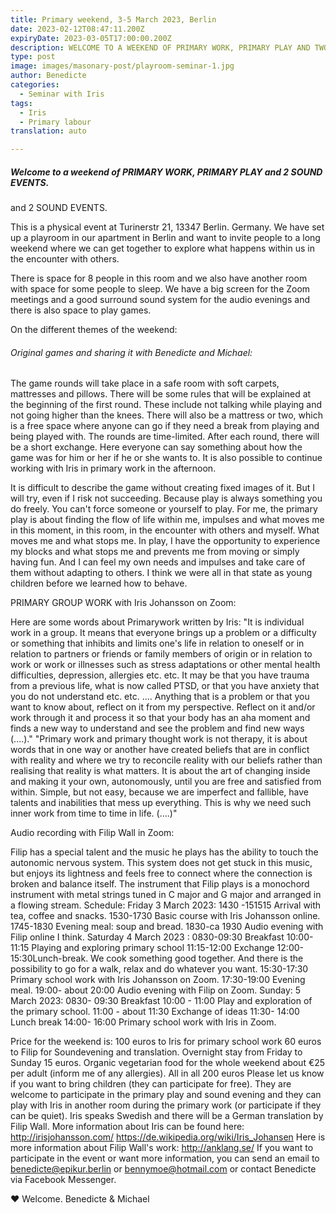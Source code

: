 ```yaml
---
title: Primary weekend, 3-5 March 2023, Berlin
date: 2023-02-12T08:47:11.200Z
expiryDate: 2023-03-05T17:00:00.200Z
description: WELCOME TO A WEEKEND OF PRIMARY WORK, PRIMARY PLAY AND TWO SOUND GIFTS.
type: post
image: images/masonary-post/playroom-seminar-1.jpg
author: Benedicte
categories:
  - Seminar with Iris
tags:
  - Iris
  - Primary labour
translation: auto

---
```


##### Welcome to a weekend of PRIMARY WORK, PRIMARY PLAY and 2 SOUND EVENTS.
and 2 SOUND EVENTS.

This is a physical event at Turinerstr 21, 13347 Berlin. Germany. We have set up a playroom in our apartment in Berlin and want to invite people to a long weekend where we can get together to explore what happens within us in the encounter with others.

There is space for 8 people in this room and we also have another room with space for some people to sleep.
We have a big screen for the Zoom meetings and a good surround sound system for the audio evenings and there is also space to play games.

On the different themes of the weekend:

###### Original games and sharing it with Benedicte and Michael:

The game rounds will take place in a safe room with soft carpets, mattresses and pillows.
There will be some rules that will be explained at the beginning of the first round. These include not talking while playing and not going higher than the knees. There will also be a mattress or two, which is a free space where anyone can go if they need a break from playing and being played with. The rounds are time-limited.
After each round, there will be a short exchange. Here everyone can say something about how the game was for him or her if he or she wants to. It is also possible to continue working with Iris in primary work in the afternoon.

It is difficult to describe the game without creating fixed images of it. But I will try, even if I risk not succeeding.
Because play is always something you do freely. You can't force someone or yourself to play.
For me, the primary play is about finding the flow of life within me, impulses and what moves me in this moment, in this room, in the encounter with others and myself. What moves me and what stops me.
In play, I have the opportunity to experience my blocks and what stops me and prevents me from moving or simply having fun. And I can feel my own needs and impulses and take care of them without adapting to others.
I think we were all in that state as young children before we learned how to behave.

PRIMARY GROUP WORK with Iris Johansson on Zoom:

Here are some words about Primarywork written by Iris:
"It is individual work in a group. It means that everyone brings up a problem or a difficulty or something that inhibits and limits one's life in relation to oneself or in relation to partners or friends or family members of origin or in relation to work or work or illnesses such as stress adaptations or other mental health difficulties, depression, allergies etc. etc. It may be that you have trauma from a previous life, what is now called PTSD, or that you have anxiety that you do not understand etc. etc. .... Anything that is a problem or that you want to know about, reflect on it from my perspective. Reflect on it and/or work through it and process it so that your body has an aha moment and finds a new way to understand and see the problem and find new ways (....)."
"Primary work and primary thought work is not therapy, it is about words that in one way or another have created beliefs that are in conflict with reality and where we try to reconcile reality with our beliefs rather than realising that reality is what matters. It is about the art of changing inside and making it your own, autonomously, until you are free and satisfied from within. Simple, but not easy, because we are imperfect and fallible, have talents and inabilities that mess up everything. This is why we need such inner work from time to time in life. (....)"

Audio recording with Filip Wall in Zoom:

Filip has a special talent and the music he plays has the ability to touch the autonomic nervous system. This system does not get stuck in this music, but enjoys its lightness and feels free to connect where the connection is broken and balance itself.
The instrument that Filip plays is a monochord instrument with metal strings tuned in C major and G major and arranged in a flowing stream.
Schedule:
Friday 3 March 2023:
1430 -151515 Arrival with tea, coffee and snacks.
1530-1730 Basic course with Iris Johansson online.
1745-1830 Evening meal: soup and bread.
1830-ca 1930 Audio evening with Filip online I think.
Saturday 4 March 2023 :
0830-09:30 Breakfast
10:00-11:15 Playing and exploring primary school
11:15-12:00 Exchange
12:00-15:30Lunch-break. We cook something good together. And there is the possibility to go for a walk, relax and do whatever you want.
15:30-17:30 Primary school work with Iris Johansson on Zoom.
17:30-19:00 Evening meal.
19:00- about 20:00 Audio evening
with Filip on Zoom.
Sunday: 5 March 2023:
0830- 09:30 Breakfast
10:00 - 11:00 Play and exploration of the primary school.
11:00 - about 11:30 Exchange of ideas
11:30- 14:00 Lunch break
14:00- 16:00 Primary school work with Iris in Zoom.

Price for the weekend is:
100 euros to Iris for primary school work
60 euros to Filip for Soundevening and translation.
Overnight stay from Friday to Sunday 15 euros.
Organic vegetarian food for the whole weekend about €25 per adult (inform me of any allergies).
All in all 200 euros
Please let us know if you want to bring children (they can participate for free). They are welcome to participate in the primary play and sound evening and they can play with Iris in another room during the primary work (or participate if they can be quiet).
Iris speaks Swedish and there will be a German translation by Filip Wall.
More information about Iris can be found here:
http://irisjohansson.com/
https://de.wikipedia.org/wiki/Iris_Johansen
Here is more information about Filip Wall's work:
http://anklang.se/
If you want to participate in the event or want more information, you can send an email to benedicte@epikur.berlin or bennymoe@hotmail.com or contact Benedicte via Facebook Messenger.

❤️ Welcome.
Benedicte & Michael